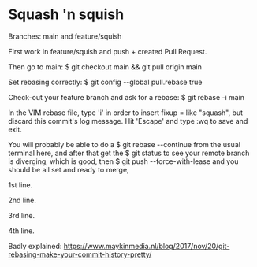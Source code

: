 # Squash 'n squish

Branches: main and feature/squish

First work in feature/squish and push + created Pull Request.

Then go to main: $ git checkout main && git pull origin main

Set rebasing correctly: $ git config --global pull.rebase true

Check-out your feature branch and ask for a rebase: $ git rebase -i main

In the VIM rebase file, type 'i' in order to insert fixup = like "squash", but discard this commit's log message. Hit 'Escape' and type :wq to save and exit.

You will probably be able to do a $ git rebase --continue from the usual terminal here, and after that get the $ git status to see your remote branch is diverging, which is good, then $ git push --force-with-lease and you should be all set and ready to merge,


1st line.

2nd line.

3rd line.

4th line.

Badly explained: https://www.maykinmedia.nl/blog/2017/nov/20/git-rebasing-make-your-commit-history-pretty/

